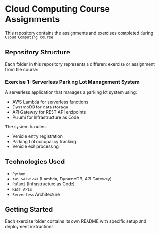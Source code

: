 # Cloud Computing Course Assignments

This repository contains the assignments and exercises completed during `Cloud Computing course`


## Repository Structure
Each folder in this repository represents a different exercise or assignment from the course:

### Exercise 1: Serverless Parking Lot Management System
A serverless application that manages a parking lot system using:
- AWS Lambda for serverless functions
- DynamoDB for data storage
- API Gateway for REST API endpoints
- Pulumi for Infrastructure as Code

The system handles:
- Vehicle entry registration
- Parking Lot occupancy tracking
- Vehicle exit processing

## Technologies Used
- `Python`
- `AWS Services` (Lambda, DynamoDB, API Gateway)
- `Pulumi` (Infrastructure as Code)
- `REST APIs`
- `Serverless` Architecture

## Getting Started
Each exercise folder contains its own README with specific setup and deployment instructions.
